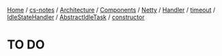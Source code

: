 [Home](https://mengxianbin.github.io) /
[cs-notes](https://mengxianbin.github.io/cs-notes/site) /
[Architecture](https://mengxianbin.github.io/cs-notes/site/Architecture) /
[Components](https://mengxianbin.github.io/cs-notes/site/Architecture/Components) /
[Netty](https://mengxianbin.github.io/cs-notes/site/Architecture/Components/Netty) /
[Handler](https://mengxianbin.github.io/cs-notes/site/Architecture/Components/Netty/Handler) /
[timeout](https://mengxianbin.github.io/cs-notes/site/Architecture/Components/Netty/Handler/timeout) /
[IdleStateHandler](https://mengxianbin.github.io/cs-notes/site/Architecture/Components/Netty/Handler/timeout/IdleStateHandler) /
[AbstractIdleTask](https://mengxianbin.github.io/cs-notes/site/Architecture/Components/Netty/Handler/timeout/IdleStateHandler/AbstractIdleTask) /
[constructor](https://mengxianbin.github.io/cs-notes/site/Architecture/Components/Netty/Handler/timeout/IdleStateHandler/AbstractIdleTask/constructor)

# TO DO
